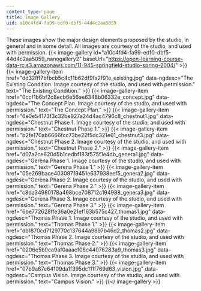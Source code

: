 ```yaml
---
content_type: page
title: Image Gallery
uid: a10c4fd4-fa99-edf0-dbf5-44d4c2aa5059
---
```


These images show the major design elements proposed by the studio, in general and in some detail. All images are courtesy of the studio, and used with permission.
{{< image-gallery id="a10c4fd4-fa99-edf0-dbf5-44d4c2aa5059_nanogallery2" baseUrl="https://open-learning-course-data-rc.s3.amazonaws.com/11-945-springfield-studio-spring-2004/" >}}
{{< image-gallery-item href="dd32fff7bfbcb5c4c11b62df9fa2f91e_existing.jpg" data-ngdesc="The Existing Condition. Image courtesy of the studio, and used with permission." text="The Existing Condition." >}}
{{< image-gallery-item href="0ccf1b6bf2c8ecb6e56ae6348b06332e_concept.jpg" data-ngdesc="The Concept Plan. Image courtesy of the studio, and used with permission." text="The Concept Plan." >}}
{{< image-gallery-item href="6e0e54173f3c32be927a24d4ac4796c8_chestnut1.jpg" data-ngdesc="Chestnut Phase 1. Image courtesy of the studio, and used with permission." text="Chestnut Phase 1." >}}
{{< image-gallery-item href="b2fe170ab6666fcc73be22f5dc321e61_chestnut3.jpg" data-ngdesc="Chestnut Phase 2. Image courtesy of the studio, and used with permission." text="Chestnut Phase 2." >}}
{{< image-gallery-item href="d07a2ce620d5b1cedbf183f575f1e4db_genera1.jpg" data-ngdesc="Gerena Phase 1. Image courtesy of the studio, and used with permission." text="Gerena Phase 1." >}}
{{< image-gallery-item href="05e269bace40309719451e637938eef5_genera2.jpg" data-ngdesc="Gerena Phase 2. Image courtesy of the studio, and used with permission." text="Gerena Phase 2." >}}
{{< image-gallery-item href="c8da34980178a468bce708712c194988_genera3.jpg" data-ngdesc="Gerena Phase 3. Image courtesy of the studio, and used with permission." text="Gerena Phase 3." >}}
{{< image-gallery-item href="6be772628ffe36a0e21ef163b575c427_thomas1.jpg" data-ngdesc="Thomas Phase 1. Image courtesy of the studio, and used with permission." text="Thomas Phase 1." >}}
{{< image-gallery-item href="db1870cd7129770c137644a9897b46d2_thomas2.jpg" data-ngdesc="Thomas Phase 2. Image courtesy of the studio, and used with permission." text="Thomas Phase 2." >}}
{{< image-gallery-item href="0206e5b0ca9af0aaacf08c44076283a9_thomas3.jpg" data-ngdesc="Thomas Phase 3. Image courtesy of the studio, and used with permission." text="Thomas Phase 3." >}}
{{< image-gallery-item href="07b9a67e64109da1f395dc111f769d63_vision.jpg" data-ngdesc="Campus Vision. Image courtesy of the studio, and used with permission." text="Campus Vision." >}}
{{</ image-gallery >}}